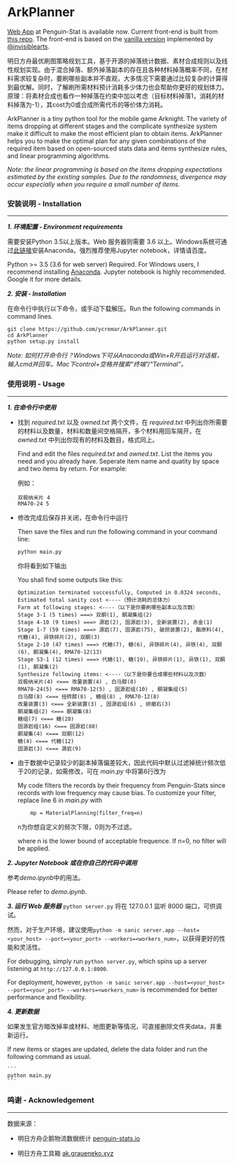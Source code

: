 # ArkPlanner

[Web App](https://planner.penguin-stats.io/) at Penguin-Stat is available now. Current front-end is built from [this repo](https://github.com/ycremar/ArkPlanner-FrontEnd). The front-end is based on the [vanilla version](https://ak.inva.land/) implemented by [@invisiblearts](https://github.com/invisiblearts).

明日方舟最优刷图策略规划工具，基于开源的掉落统计数据、素材合成规则以及线性规划实现。由于混合掉落、额外掉落副本的存在且各种材料掉落概率不同，在材料需求较复杂时，要刷哪些副本并不直观，大多情况下需要通过比较复杂的计算得到最优解。同时，了解刷所需材料预计消耗多少体力也会帮助你更好的规划体力。原理：将素材合成也看作一种掉落在约束中加以考虑（目标材料掉落1，消耗的材料掉落为-1），其cost为0或合成所需代币的等价体力消耗。

ArkPlanner is a tiny python tool for the mobile game Arknight. The variety of items dropping at different stages and the complicate synthesize system make it difficult to make the most efficient plan to obtain items. ArkPlanner helps you to make the optimal plan for any given combinations of the required item based on open-sourced stats data and items synthesize rules, and linear programming algorithms.

*Note: the linear programming is based on the items dropping expectations estimated by the existing samples. Due to the randomness, divergence may occur especially when you require a small number of items.*

### 安装说明 - Installation
----

***1. 环境配置 - Environment requirements***

需要安装Python 3.5以上版本。Web 服务器则需要 3.6 以上。Windows系统可通过[此链接](https://www.anaconda.com/distribution/)安装Anaconda。强烈推荐使用Jupyter notebook，详情请百度。

Python >= 3.5 (3.6 for web server) Required. For Windows users, I recommend installing [Anaconda](https://www.anaconda.com/distribution/). Jupyter notebook is highly recommended. Google it for more details.

***2. 安装 - Installation***

在命令行中执行以下命令，或手动下载解压。Run the following commands in command lines.

```
git clone https://github.com/ycremar/ArkPlanner.git
cd ArkPlanner
python setup.py install
```

*Note: 如何打开命令行？Windows下可从Anaconda或Win+R开启运行对话框，输入cmd并回车。Mac下control+空格并搜索“终端”/“Terminal”。*

### 使用说明 - Usage
---

***1. 在命令行中使用***

* 找到 *required.txt* 以及 *owned.txt* 两个文件，在 *required.txt* 中列出你所需要的材料以及数量，材料和数量间空格隔开，多个材料用回车隔开，在 *owned.txt* 中列出你现有的材料及数目，格式同上。

    Find and edit the files *required.txt* and *owned.txt*. List the items you need and you already have. Seperate item name and quatity by space and two items by return. For example:

    例如：
    
    ```
    双极纳米片 4
    RMA70-24 5
    ```

* 修改完成后保存并关闭，在命令行中运行
    
    Then save the files and run the following command in your command line:

    ```
    python main.py
    ```
    你将看到如下输出
    
    You shall find some outputs like this:
    
    ```
    Optimization terminated successfully, Computed in 0.0324 seconds,
    Estimated total sanity cost <----（预计消耗的总体力）
    Farm at following stages: <----（以下是你要刷哪些副本以及次数）
    Stage 3-1 (5 times) ===> 双酮(1), 酮凝集组(2)
    Stage 4-10 (9 times) ===> 源岩(2), 固源岩(3), 全新装置(2), 赤金(1)
    Stage 1-7 (59 times) ===> 源岩(7), 固源岩(75), 破损装置(2), 酯原料(4), 代糖(4), 异铁碎片(2), 双酮(3)
    Stage 2-10 (47 times) ===> 代糖(7), 糖(6), 异铁碎片(4), 异铁(4), 双酮(6), 酮凝集(4), RMA70-12(13)
    Stage S3-1 (12 times) ===> 代糖(1), 糖(19), 异铁碎片(1), 异铁(1), 双酮(1), 酮凝集(2)
    Synthesize following items: <----（以下是你要合成哪些材料以及次数）
    双极纳米片(4) <=== 改量装置(4) , 白马醇(8) 
    RMA70-24(5) <=== RMA70-12(5) , 固源岩组(10) , 酮凝集组(5) 
    白马醇(8) <=== 扭转醇(8) , 糖组(8) , RMA70-12(8) 
    改量装置(3) <=== 全新装置(3) , 固源岩组(6) , 研磨石(3) 
    酮凝集组(2) <=== 酮凝集(8) 
    糖组(7) <=== 糖(28) 
    固源岩组(16) <=== 固源岩(80) 
    酮凝集(4) <=== 双酮(12) 
    糖(4) <=== 代糖(12) 
    固源岩(3) <=== 源岩(9)
    ```
    
* 由于数据中记录较少的副本掉落偏差较大，因此代码中默认过滤掉统计频次低于20的记录，如需修改，可在 *main.py* 中将第6行改为

    My code filters the records by their frequency from Penguin-Stats since records with low frequency may cause bias. To customize your filter, replace line 6 in *main.py* with

    ```
        mp = MaterialPlanning(filter_freq=n)
    ```
    
    n为你想自定义的频次下限，0则为不过滤。
    
    where n is the lower bound of acceptable frequence. If n=0, no filter will be applied.

    
***2. Jupyter Notebook 或在你自己的代码中调用***

参考*demo.ipynb*中的用法。

Please refer to *demo.ipynb*.

***3. 运行 Web 服务器***
`python server.py` 将在 127.0.0.1 监听 8000 端口，可供调试。

然而，对于生产环境，建议使用`python -m sanic server.app --host=<your_host> --port=<your_port> --workers=<workers_num>`，以获得更好的性能和灵活性。

For debugging, simply run `python server.py`, which spins up a server listening at `http://127.0.0.1:8000`.

For deployment, however, `python -m sanic server.app --host=<your_host> --port=<your_port> --workers=<workers_num>` is recommended for better performance and flexibility.

***4. 更新数据***

如果发生官方暗改掉率或材料、地图更新等情况，可直接删除文件夹data，并重新运行。

If new items or stages are updated, delete the data folder and run the following command as usual.

    ```
    python main.py
    ```



### 鸣谢 - Acknowledgement
---
数据来源：

- 明日方舟企鹅物流数据统计 [penguin-stats.io](https://penguin-stats.io/)

- 明日方舟工具箱 [ak.graueneko.xyz](https://ak.graueneko.xyz/)
